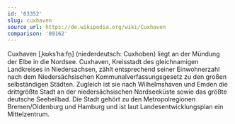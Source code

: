 ```yaml
---
id: '03352'
slug: cuxhaven
source_url: https://de.wikipedia.org/wiki/Cuxhaven
comparison: '09162'
---
```


Cuxhaven [ˌkʊksˈhaːfn̩] (niederdeutsch: Cuxhoben) liegt an der Mündung der Elbe in die Nordsee. Cuxhaven, Kreisstadt des gleichnamigen Landkreises in Niedersachsen, zählt entsprechend seiner Einwohnerzahl nach dem Niedersächsischen Kommunalverfassungsgesetz zu den großen selbständigen Städten. Zugleich ist sie nach Wilhelmshaven und Emden die drittgrößte Stadt an der niedersächsischen Nordseeküste sowie das größte deutsche Seeheilbad. Die Stadt gehört zu den Metropolregionen Bremen/Oldenburg und Hamburg und ist laut Landesentwicklungsplan ein Mittelzentrum.
